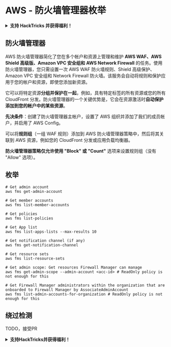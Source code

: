 # AWS - 防火墙管理器枚举

<details>

<summary><strong>支持 HackTricks 并获得福利！</strong></summary>

* 如果您想在 HackTricks 中看到您的公司广告，或者如果您想访问 PEASS 的最新版本或下载 PDF 版的 HackTricks，请查看[**订阅计划**](https://github.com/sponsors/carlospolop)！
* 获取[**官方 PEASS 和 HackTricks 商品**](https://peass.creator-spring.com)
* 发现[**PEASS 家族**](https://opensea.io/collection/the-peass-family)，我们的独家[**NFT**](https://opensea.io/collection/the-peass-family)收藏品
* **加入** 💬 [**Discord 群组**](https://discord.gg/hRep4RUj7f) 或 [**Telegram 群组**](https://t.me/peass) 或 **关注**我的 **Twitter** 🐦 [**@carlospolopm**](https://twitter.com/carlospolopm)**。**
* **通过向** [**HackTricks**](https://github.com/carlospolop/hacktricks) **和** [**HackTricks Cloud**](https://github.com/carlospolop/hacktricks-cloud) **github 仓库提交 PR 来分享您的黑客技巧。**

</details>

## 防火墙管理器

AWS 防火墙管理器简化了您在多个帐户和资源上管理和维护 **AWS WAF、AWS Shield 高级版、Amazon VPC 安全组和 AWS Network Firewall** 的任务。使用防火墙管理器，您只需设置一次 AWS WAF 防火墙规则、Shield 高级保护、Amazon VPC 安全组和 Network Firewall 防火墙。该服务会自动将规则和保护应用于您的帐户和资源，即使您添加新资源。

它可以将特定资源**分组并保护在一起**，例如，具有特定标签的所有资源或您的所有 CloudFront 分发。防火墙管理器的一个关键优势是，它会在资源激活时**自动保护添加到您的帐户中的某些资源**。

**先决条件**：创建了防火墙管理器主帐户，设置了 AWS 组织并添加了我们的成员帐户，并启用了 AWS Config。

可以将**规则组**（一组 WAF 规则）添加到 AWS 防火墙管理器策略中，然后将其关联到 AWS 资源，例如您的 CloudFront 分发或应用负载均衡器。

**防火墙管理器策略仅允许使用 "Block" 或 "Count"** 选项来设置规则组（没有 "Allow" 选项）。

## 枚举
```
# Get admin account
aws fms get-admin-account

# Get member accounts
aws fms list-member-accounts

# Get policies
aws fms list-policies

# Get App list
aws fms list-apps-lists --max-results 10

# Get notification channel (if any)
aws fms get-notification-channel

# Get resource sets
aws fms list-resource-sets

# Get admin scope: Get resources Firewall Manager can manage
aws fms get-admin-scope --admin-account <acc-id> # ReadOnly policy is not enough for this

# Get Firewall Manager administrators within the organization that are onboarded to Firewall Manager by AssociateAdminAccount
aws fms list-admin-accounts-for-organization # ReadOnly policy is not enough for this
```
## 绕过检测

TODO，接受PR

<details>

<summary><strong>支持HackTricks并获得福利！</strong></summary>

* 如果您想在HackTricks中看到您的公司广告，或者如果您想访问PEASS的最新版本或下载PDF格式的HackTricks，请查看[**订阅计划**](https://github.com/sponsors/carlospolop)！
* 获取[**官方PEASS和HackTricks周边产品**](https://peass.creator-spring.com)
* 发现[**PEASS家族**](https://opensea.io/collection/the-peass-family)，我们的独家[**NFT**](https://opensea.io/collection/the-peass-family)收藏品
* **加入** 💬 [**Discord群组**](https://discord.gg/hRep4RUj7f) 或者 [**Telegram群组**](https://t.me/peass) 或者 **关注**我的 **Twitter** 🐦 [**@carlospolopm**](https://twitter.com/carlospolopm)**.**
* **通过向** [**HackTricks**](https://github.com/carlospolop/hacktricks) **和** [**HackTricks Cloud**](https://github.com/carlospolop/hacktricks-cloud) **github仓库提交PR来分享您的黑客技巧。**

</details>
